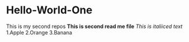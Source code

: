 # Hello-World-One
This is my second repos
**This is second read me file**
*This is italiiced text*
1.Apple
2.Orange
3.Banana
